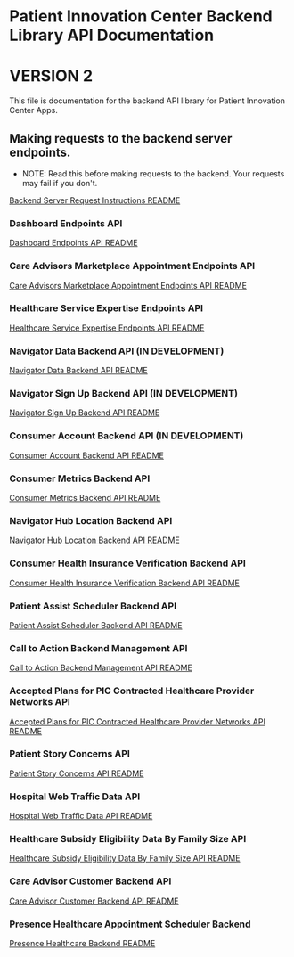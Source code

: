 # Patient Innovation Center Backend Library API Documentation
# VERSION 2

This file is documentation for the backend API library for Patient Innovation Center Apps.


## Making requests to the backend server endpoints.
- NOTE: Read this before making requests to the backend. Your requests may fail if you don't.

[Backend Server Request Instructions README](making_requests_to_backend.md)


### Dashboard Endpoints API

[Dashboard Endpoints API README](dashboard_API.md)


### Care Advisors Marketplace Appointment Endpoints API

[Care Advisors Marketplace Appointment Endpoints API README](ca_marketplace_appointments_API.md)


### Healthcare Service Expertise Endpoints API

[Healthcare Service Expertise Endpoints API README](healthcare_service_expertise_API.md)


### Navigator Data Backend API (IN DEVELOPMENT)

[Navigator Data Backend API README](Navigator_Backend_API.md)


### Navigator Sign Up Backend API (IN DEVELOPMENT)

[Navigator Sign Up Backend API README](navigator_sign_up_backend_api.md)


### Consumer Account Backend API (IN DEVELOPMENT)

[Consumer Account Backend API README](Consumer_Backend_API.md)
    

### Consumer Metrics Backend API

[Consumer Metrics Backend API README](Metrics_Backend_API.md)
    

### Navigator Hub Location Backend API

[Navigator Hub Location Backend API README](Hub_Location_API.md)


### Consumer Health Insurance Verification Backend API

[Consumer Health Insurance Verification Backend API README](Consumer_Health_Insurance_Verification_Backend_API.md)


### Patient Assist Scheduler Backend API

[Patient Assist Scheduler Backend API README](Patient_Assist_Scheduler_Backend_API.md)


### Call to Action Backend Management API

[Call to Action Backend Management API README](Call_To_Action_API.md)


### Accepted Plans for PIC Contracted Healthcare Provider Networks API

[Accepted Plans for PIC Contracted Healthcare Provider Networks API README](Providers_Plan_Network_API/Index.md)


### Patient Story Concerns API

[Patient Story Concerns API README](Patient_Story_Concerns_API/Index.md)


### Hospital Web Traffic Data API

[Hospital Web Traffic Data API README](Hospital_Web_Traffic_Data_API.md)


### Healthcare Subsidy Eligibility Data By Family Size API

[Healthcare Subsidy Eligibility Data By Family Size API README](Healthcare_Subsidy_Eligibility_Data_By_Family_Size_API.md)


### Care Advisor Customer Backend API

[Care Advisor Customer Backend API README](Care_Advisor_Customer_API/index.md)


### Presence Healthcare Appointment Scheduler Backend

[Presence Healthcare Backend README](Presence.md)
